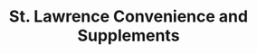 ---
title: "St. Lawrence Convenience and Supplements"
url: /toronto/st-lawrence-convenience-and-supplements/
shop: convenience
---